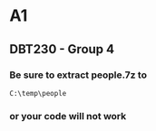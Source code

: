 # A1
## DBT230 - Group 4

### Be sure to extract people.7z to 
`C:\temp\people`
### or your code will not work